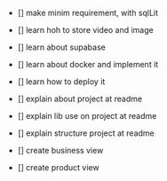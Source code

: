 - [] make minim requirement, with sqlLit

- [] learn hoh to store video and image
- [] learn about supabase
- [] learn about docker and implement it
- [] learn how to deploy it

- [] explain about project at readme
- [] explain lib use on project at readme
- [] explain structure project at readme

- [] create business view
- [] create product view

